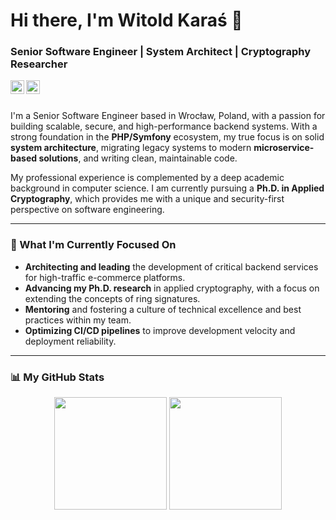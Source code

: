 # Hi there, I'm Witold Karaś 👋

### Senior Software Engineer | System Architect | Cryptography Researcher

<a href="https://www.linkedin.com/in/witold-karas/">
  <img align="left" alt="Witold Karaś | LinkedIn" width="22px" src="https://cdn.jsdelivr.net/npm/simple-icons@v3/icons/linkedin.svg" />
</a>
<a href="mailto:witold.karas00@gmail.com">
  <img align="left" alt="Witold Karaś | Email" width="22px" src="https://cdn.jsdelivr.net/npm/simple-icons@v3/icons/gmail.svg" />
</a>

<br />
<br />

I'm a Senior Software Engineer based in Wrocław, Poland, with a passion for building scalable, secure, and high-performance backend systems. With a strong foundation in the **PHP/Symfony** ecosystem, my true focus is on solid **system architecture**, migrating legacy systems to modern **microservice-based solutions**, and writing clean, maintainable code.

My professional experience is complemented by a deep academic background in computer science. I am currently pursuing a **Ph.D. in Applied Cryptography**, which provides me with a unique and security-first perspective on software engineering.

---

### 🚀 What I'm Currently Focused On

* **Architecting and leading** the development of critical backend services for high-traffic e-commerce platforms.
* **Advancing my Ph.D. research** in applied cryptography, with a focus on extending the concepts of ring signatures.
* **Mentoring** and fostering a culture of technical excellence and best practices within my team.
* **Optimizing CI/CD pipelines** to improve development velocity and deployment reliability.

---

### 📊 My GitHub Stats

<p align="center">
  <img height="180em" src="https://github-readme-stats.vercel.app/api?username=jaWitold&show_icons=true&hide_border=true&theme=dracula" />
  <img height="180em" src="https://github-readme-stats.vercel.app/api/top-langs/?username=jaWitold&layout=compact&hide_border=true&theme=dracula" />
</p>
